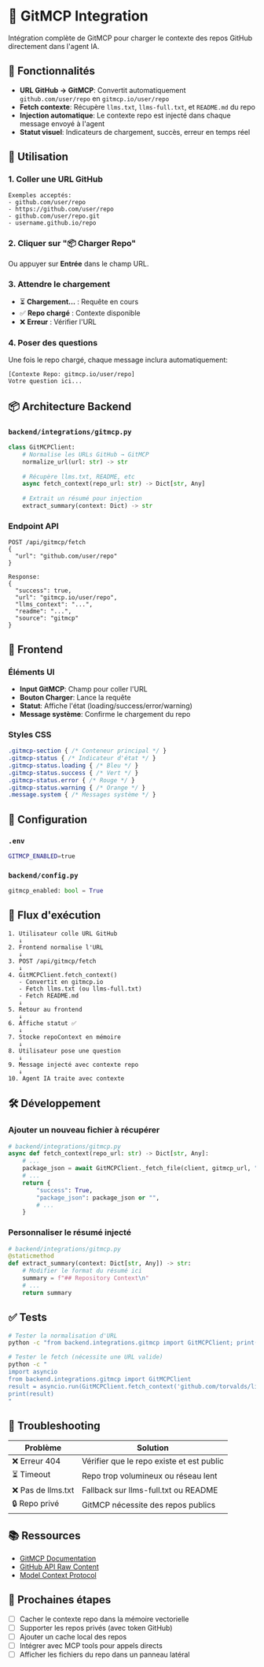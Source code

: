 # 🔗 GitMCP Integration

Intégration complète de GitMCP pour charger le contexte des repos GitHub directement dans l'agent IA.

## 🎯 Fonctionnalités

- **URL GitHub → GitMCP**: Convertit automatiquement `github.com/user/repo` en `gitmcp.io/user/repo`
- **Fetch contexte**: Récupère `llms.txt`, `llms-full.txt`, et `README.md` du repo
- **Injection automatique**: Le contexte repo est injecté dans chaque message envoyé à l'agent
- **Statut visuel**: Indicateurs de chargement, succès, erreur en temps réel

## 🚀 Utilisation

### 1. Coller une URL GitHub

```
Exemples acceptés:
- github.com/user/repo
- https://github.com/user/repo
- github.com/user/repo.git
- username.github.io/repo
```

### 2. Cliquer sur "📦 Charger Repo"

Ou appuyer sur **Entrée** dans le champ URL.

### 3. Attendre le chargement

- ⏳ **Chargement...** : Requête en cours
- ✅ **Repo chargé** : Contexte disponible
- ❌ **Erreur** : Vérifier l'URL

### 4. Poser des questions

Une fois le repo chargé, chaque message inclura automatiquement:
```
[Contexte Repo: gitmcp.io/user/repo]
Votre question ici...
```

## 📦 Architecture Backend

### `backend/integrations/gitmcp.py`

```python
class GitMCPClient:
    # Normalise les URLs GitHub → GitMCP
    normalize_url(url: str) -> str
    
    # Récupère llms.txt, README, etc
    async fetch_context(repo_url: str) -> Dict[str, Any]
    
    # Extrait un résumé pour injection
    extract_summary(context: Dict) -> str
```

### Endpoint API

```
POST /api/gitmcp/fetch
{
  "url": "github.com/user/repo"
}

Response:
{
  "success": true,
  "url": "gitmcp.io/user/repo",
  "llms_context": "...",
  "readme": "...",
  "source": "gitmcp"
}
```

## 🎨 Frontend

### Éléments UI

- **Input GitMCP**: Champ pour coller l'URL
- **Bouton Charger**: Lance la requête
- **Statut**: Affiche l'état (loading/success/error/warning)
- **Message système**: Confirme le chargement du repo

### Styles CSS

```css
.gitmcp-section { /* Conteneur principal */ }
.gitmcp-status { /* Indicateur d'état */ }
.gitmcp-status.loading { /* Bleu */ }
.gitmcp-status.success { /* Vert */ }
.gitmcp-status.error { /* Rouge */ }
.gitmcp-status.warning { /* Orange */ }
.message.system { /* Messages système */ }
```

## 🔧 Configuration

### `.env`

```bash
GITMCP_ENABLED=true
```

### `backend/config.py`

```python
gitmcp_enabled: bool = True
```

## 📝 Flux d'exécution

```
1. Utilisateur colle URL GitHub
   ↓
2. Frontend normalise l'URL
   ↓
3. POST /api/gitmcp/fetch
   ↓
4. GitMCPClient.fetch_context()
   - Convertit en gitmcp.io
   - Fetch llms.txt (ou llms-full.txt)
   - Fetch README.md
   ↓
5. Retour au frontend
   ↓
6. Affiche statut ✅
   ↓
7. Stocke repoContext en mémoire
   ↓
8. Utilisateur pose une question
   ↓
9. Message injecté avec contexte repo
   ↓
10. Agent IA traite avec contexte
```

## 🛠️ Développement

### Ajouter un nouveau fichier à récupérer

```python
# backend/integrations/gitmcp.py
async def fetch_context(repo_url: str) -> Dict[str, Any]:
    # ...
    package_json = await GitMCPClient._fetch_file(client, gitmcp_url, "package.json")
    # ...
    return {
        "success": True,
        "package_json": package_json or "",
        # ...
    }
```

### Personnaliser le résumé injecté

```python
# backend/integrations/gitmcp.py
@staticmethod
def extract_summary(context: Dict[str, Any]) -> str:
    # Modifier le format du résumé ici
    summary = f"## Repository Context\n"
    # ...
    return summary
```

## ✅ Tests

```bash
# Tester la normalisation d'URL
python -c "from backend.integrations.gitmcp import GitMCPClient; print(GitMCPClient.normalize_url('github.com/user/repo'))"

# Tester le fetch (nécessite une URL valide)
python -c "
import asyncio
from backend.integrations.gitmcp import GitMCPClient
result = asyncio.run(GitMCPClient.fetch_context('github.com/torvalds/linux'))
print(result)
"
```

## 🐛 Troubleshooting

| Problème | Solution |
|----------|----------|
| ❌ Erreur 404 | Vérifier que le repo existe et est public |
| ⏳ Timeout | Repo trop volumineux ou réseau lent |
| ❌ Pas de llms.txt | Fallback sur llms-full.txt ou README |
| 🔒 Repo privé | GitMCP nécessite des repos publics |

## 📚 Ressources

- [GitMCP Documentation](https://gitmcp.io)
- [GitHub API Raw Content](https://docs.github.com/en/repositories/working-with-files/using-files/viewing-a-file)
- [Model Context Protocol](https://modelcontextprotocol.io)

## 🎯 Prochaines étapes

- [ ] Cacher le contexte repo dans la mémoire vectorielle
- [ ] Supporter les repos privés (avec token GitHub)
- [ ] Ajouter un cache local des repos
- [ ] Intégrer avec MCP tools pour appels directs
- [ ] Afficher les fichiers du repo dans un panneau latéral
